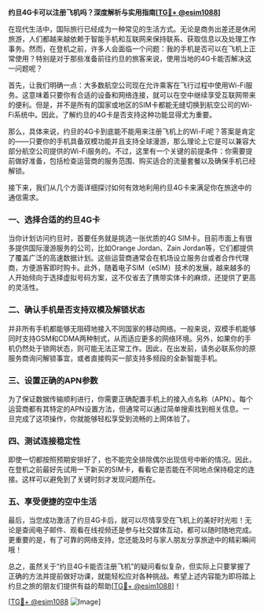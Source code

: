 **约旦4G卡可以注册飞机吗？深度解析与实用指南[[TG💪+ @esim1088](https://t.me/s/esim1088)]**

在现代生活中，国际旅行已经成为一种常见的生活方式。无论是商务出差还是休闲旅游，人们都越来越依赖于智能手机和互联网来保持联系、获取信息以及处理工作事务。然而，在登机之前，许多人会面临一个问题：我的手机是否可以在飞机上正常使用？特别是对于那些准备前往约旦的旅客来说，使用当地的4G卡能否解决这一问题呢？

首先，让我们明确一点：大多数航空公司现在允许乘客在飞行过程中使用Wi-Fi服务。这意味着只要你有合适的设备和网络连接，就可以在空中继续享受互联网带来的便利。但是，并不是所有的国家或地区的SIM卡都能无缝切换到航空公司的Wi-Fi系统中。因此，了解约旦的4G卡是否支持这种功能显得尤为重要。

那么，具体来说，约旦的4G卡到底能不能用来注册飞机上的Wi-Fi呢？答案是肯定的——只要你的手机具备双模功能并且支持全球漫游，那么理论上它是可以兼容大部分航空公司提供的Wi-Fi服务的。不过，这里有一个关键的前提条件：你需要提前做好准备，包括检查运营商的服务范围、购买适合的流量套餐以及确保手机已经解锁。

接下来，我们从几个方面详细探讨如何有效地利用约旦4G卡来满足你在旅途中的通信需求。

### 一、选择合适的约旦4G卡

当你计划访问约旦时，首要任务就是挑选一张优质的4G SIM卡。目前市面上有很多提供国际漫游服务的公司，比如Orange Jordan、Zain Jordan等，它们都提供了覆盖广泛的高速数据计划。这些运营商通常会在机场设立服务台或者合作代理商，方便游客即时购卡。此外，随着电子SIM（eSIM）技术的发展，越来越多的人开始倾向于选择虚拟号码方案，这不仅省去了携带实体卡的麻烦，还提供了更高的灵活性。

### 二、确认手机是否支持双模及解锁状态

并非所有手机都能够无阻碍地接入不同国家的移动网络。一般来说，双模手机能够同时支持GSM和CDMA两种制式，从而适应更多的网络环境。另外，如果你的手机仍然处于锁网状态，则可能无法正常工作。因此，在出发前，请务必联系你的原服务商询问解锁事宜，或者直接购买一部支持多频段的全新智能手机。

### 三、设置正确的APN参数

为了保证数据传输顺利进行，你需要正确配置手机上的接入点名称（APN）。每个运营商都有其特定的APN设置方法，但通常可以通过简单搜索找到相关信息。一旦完成了这项操作，你就能够轻松享受到流畅的上网体验了。

### 四、测试连接稳定性

即使一切都按照预期安排好了，也不能完全排除偶尔出现信号中断的情况。因此，在登机之前最好先试用一下新买的SIM卡，看看它是否能在不同地点保持稳定的连接。这样可以避免到了关键时刻才发现问题所在。

### 五、享受便捷的空中生活

最后，当您成功激活了约旦4G卡后，就可以尽情享受在飞机上的美好时光啦！无论是查阅电子邮件、观看在线视频还是参与社交媒体互动，都可以随时随地完成。更重要的是，有了可靠的网络支持，您还能及时与家人朋友分享旅途中的精彩瞬间哦！

总之，虽然关于“约旦4G卡能否注册飞机”的疑问看似复杂，但实际上只要掌握了正确的方法并提前做好功课，就能轻松应对各种挑战。希望上述内容能为即将踏上约旦之旅的朋友们提供有益的帮助[[TG💪+ @esim1088](https://t.me/s/esim1088)]！

[[TG💪+ @esim1088](https://t.me/s/esim1088) ![Image](https://i.postimg.cc/4NQfJmqS/Snipaste-2025-05-13-00-14-12.png)]